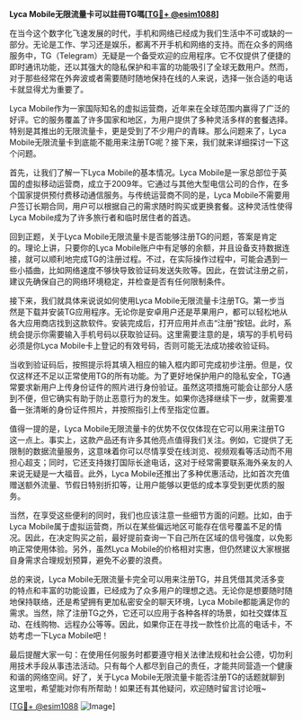 **Lyca Mobile无限流量卡可以註冊TG嗎[[TG💪+ @esim1088](https://t.me/s/esim1088)]**

在当今这个数字化飞速发展的时代，手机和网络已经成为我们生活中不可或缺的一部分。无论是工作、学习还是娱乐，都离不开手机和网络的支持。而在众多的网络服务中，TG（Telegram）无疑是一个备受欢迎的应用程序。它不仅提供了便捷的即时通讯功能，还以其强大的隐私保护和丰富的功能吸引了全球无数用户。然而，对于那些经常在外奔波或者需要随时随地保持在线的人来说，选择一张合适的电话卡就显得尤为重要了。

Lyca Mobile作为一家国际知名的虚拟运营商，近年来在全球范围内赢得了广泛的好评。它的服务覆盖了许多国家和地区，为用户提供了多种灵活多样的套餐选择。特别是其推出的无限流量卡，更是受到了不少用户的青睐。那么问题来了，Lyca Mobile无限流量卡到底能不能用来注册TG呢？接下来，我们就来详细探讨一下这个问题。

首先，让我们了解一下Lyca Mobile的基本情况。Lyca Mobile是一家总部位于英国的虚拟移动运营商，成立于2009年。它通过与其他大型电信公司的合作，在多个国家提供预付费移动通信服务。与传统运营商不同的是，Lyca Mobile不需要用户签订长期合同，用户可以根据自己的需求随时购买或更换套餐。这种灵活性使得Lyca Mobile成为了许多旅行者和临时居住者的首选。

回到正题，关于Lyca Mobile无限流量卡是否能够注册TG的问题，答案是肯定的。理论上讲，只要你的Lyca Mobile账户中有足够的余额，并且设备支持数据连接，就可以顺利地完成TG的注册过程。不过，在实际操作过程中，可能会遇到一些小插曲，比如网络速度不够快导致验证码发送失败等。因此，在尝试注册之前，建议先确保自己的网络环境稳定，并检查是否有任何限制条件。

接下来，我们就具体来说说如何使用Lyca Mobile无限流量卡注册TG。第一步当然是下载并安装TG应用程序。无论你是安卓用户还是苹果用户，都可以轻松地从各大应用商店找到这款软件。安装完成后，打开应用并点击“注册”按钮。此时，系统会提示你需要输入手机号码以获取验证码。这里需要注意的是，填写的手机号码必须是你Lyca Mobile卡上登记的有效号码，否则可能无法成功接收验证码。

当收到验证码后，按照提示将其填入相应的输入框内即可完成初步注册。但是，仅仅这样还不足以正常使用TG的所有功能。为了更好地保护用户的隐私安全，TG通常要求新用户上传身份证件的照片进行身份验证。虽然这项措施可能会让部分人感到不便，但它确实有助于防止恶意行为的发生。如果你选择继续下一步，就需要准备一张清晰的身份证件照片，并按照指引上传至指定位置。

值得一提的是，Lyca Mobile无限流量卡的优势不仅仅体现在它可以用来注册TG这一点上。事实上，这款产品还有许多其他亮点值得我们关注。例如，它提供了无限制的数据流量服务，这意味着你可以尽情享受在线浏览、视频观看等活动而不用担心超支；同时，它还支持拨打国际长途电话，这对于经常需要联系海外亲友的人来说无疑是一大福音。此外，Lyca Mobile还推出了多种优惠活动，比如首次充值赠送额外流量、节假日特别折扣等，让用户能够以更低的成本享受到更优质的服务。

当然，在享受这些便利的同时，我们也应该注意一些细节方面的问题。比如，由于Lyca Mobile属于虚拟运营商，所以在某些偏远地区可能存在信号覆盖不足的情况。因此，在决定购买之前，最好提前查询一下自己所在区域的信号强度，以免影响正常使用体验。另外，虽然Lyca Mobile的价格相对实惠，但仍然建议大家根据自身需求合理规划预算，避免不必要的浪费。

总的来说，Lyca Mobile无限流量卡完全可以用来注册TG，并且凭借其灵活多变的特点和丰富的功能设置，已经成为了众多用户的理想之选。无论你是想要随时随地保持联络，还是希望拥有更加私密安全的聊天环境，Lyca Mobile都能满足你的需求。当然，除了注册TG之外，它还可以应用于各种各样的场景，如社交媒体互动、在线购物、远程办公等等。因此，如果你正在寻找一款性价比高的电话卡，不妨考虑一下Lyca Mobile吧！

最后提醒大家一句：在使用任何服务时都要遵守相关法律法规和社会公德，切勿利用技术手段从事违法活动。只有每个人都尽到自己的责任，才能共同营造一个健康和谐的网络空间。好了，关于Lyca Mobile无限流量卡能否注册TG的话题就聊到这里啦，希望能对你有所帮助！如果还有其他疑问，欢迎随时留言讨论哦~ 

[[TG💪+ @esim1088](https://t.me/s/esim1088) ![Image](https://i.postimg.cc/4NQfJmqS/Snipaste-2025-05-13-00-14-12.png)]